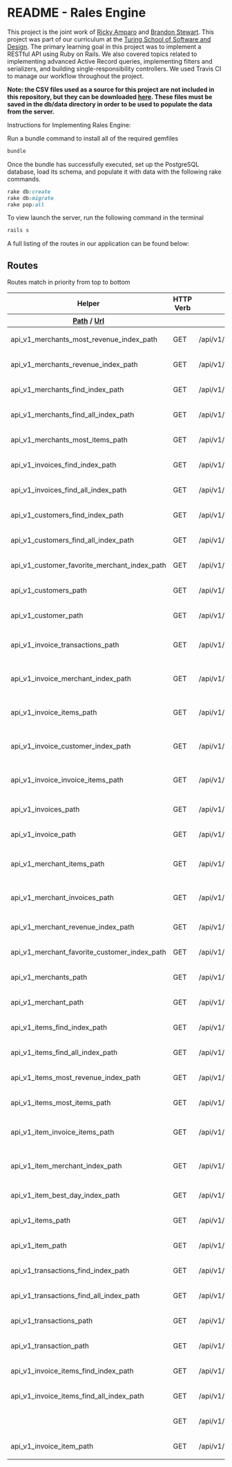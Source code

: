 # README - Rales Engine

This project is the joint work of [Ricky Amparo](https://github.com/rickyamparo) and [Brandon Stewart](https://github.com/boveus).  This project was part of our curriculum at the [Turing School of Software and Design](turing.io).  The primary learning goal in this project was to implement a RESTful API using Ruby on Rails.  We also covered topics related to implementing advanced Active Record queries, implementing filters and serializers, and building single-responsibility controllers.  We used Travis CI to manage our workflow throughout the project.

**Note: the CSV files used as a source for this project are not included in this repository, but they can be downloaded [here](https://github.com/turingschool-examples/sales_engine/tree/master/data). These files must be saved in the db/data directory in order to be used to populate the data from the server.**

Instructions for Implementing Rales Engine:

Run a bundle command to install all of the required gemfiles
```ruby
bundle
```
Once the bundle has successfully executed, set up the PostgreSQL database, load its schema, and populate it with data with the following rake commands.

```ruby
rake db:create
rake db:migrate
rake pop:all
```

To view launch the server, run the following command in the terminal

```ruby
rails s
```

A full listing of the routes in our application can be found below:

</head>
<body>

<h2>
  Routes
</h2>

<p>
  Routes match in priority from top to bottom
</p>


<table id='route_table' class='route_table'>
  <thead>
    <tr>
      <th>Helper</th>
      <th>HTTP Verb</th>
      <th>Path</th>
      <th>Controller#Action</th>
    </tr>
    <tr class='bottom'>
      <th>        <a data-route-helper="_path" title="Returns a relative path (without the http or domain)" href="#">Path</a> /
        <a data-route-helper="_url" title="Returns an absolute url (with the http and domain)" href="#">Url</a>
      </th>
      <th>      </th>
      <th>        <input id="search" placeholder="Path Match" type="search" name="path[]" />
      </th>
      <th>      </th>
    </tr>
  </thead>
  <tbody class='exact_matches' id='exact_matches'>
  </tbody>
  <tbody class='fuzzy_matches' id='fuzzy_matches'>
  </tbody>
  <tbody>
    <tr class='route_row' data-helper='path'>
  <td data-route-name='api_v1_merchants_most_revenue_index'>
      api_v1_merchants_most_revenue_index<span class='helper'>_path</span>
  </td>
  <td>
    GET
  </td>
  <td data-route-path='/api/v1/merchants/most_revenue(.:format)'>
    /api/v1/merchants/most_revenue(.:format)
  </td>
  <td>
    <p>api/v1/merchants/most_revenue#index</p>
  </td>
</tr>
<tr class='route_row' data-helper='path'>
  <td data-route-name='api_v1_merchants_revenue_index'>
      api_v1_merchants_revenue_index<span class='helper'>_path</span>
  </td>
  <td>
    GET
  </td>
  <td data-route-path='/api/v1/merchants/revenue(.:format)'>
    /api/v1/merchants/revenue(.:format)
  </td>
  <td>
    <p>api/v1/merchants/revenue#index</p>
  </td>
</tr>
<tr class='route_row' data-helper='path'>
  <td data-route-name='api_v1_merchants_find_index'>
      api_v1_merchants_find_index<span class='helper'>_path</span>
  </td>
  <td>
    GET
  </td>
  <td data-route-path='/api/v1/merchants/find(.:format)'>
    /api/v1/merchants/find(.:format)
  </td>
  <td>
    <p>api/v1/merchants/find#index</p>
  </td>
</tr>
<tr class='route_row' data-helper='path'>
  <td data-route-name='api_v1_merchants_find_all_index'>
      api_v1_merchants_find_all_index<span class='helper'>_path</span>
  </td>
  <td>
    GET
  </td>
  <td data-route-path='/api/v1/merchants/find_all(.:format)'>
    /api/v1/merchants/find_all(.:format)
  </td>
  <td>
    <p>api/v1/merchants/find_all#index</p>
  </td>
</tr>
<tr class='route_row' data-helper='path'>
  <td data-route-name='api_v1_merchants_most_items'>
      api_v1_merchants_most_items<span class='helper'>_path</span>
  </td>
  <td>
    GET
  </td>
  <td data-route-path='/api/v1/merchants/most_items(.:format)'>
    /api/v1/merchants/most_items(.:format)
  </td>
  <td>
    <p>api/v1/merchants/most_items#index</p>
  </td>
</tr>
<tr class='route_row' data-helper='path'>
  <td data-route-name='api_v1_invoices_find_index'>
      api_v1_invoices_find_index<span class='helper'>_path</span>
  </td>
  <td>
    GET
  </td>
  <td data-route-path='/api/v1/invoices/find(.:format)'>
    /api/v1/invoices/find(.:format)
  </td>
  <td>
    <p>api/v1/invoices/find#index</p>
  </td>
</tr>
<tr class='route_row' data-helper='path'>
  <td data-route-name='api_v1_invoices_find_all_index'>
      api_v1_invoices_find_all_index<span class='helper'>_path</span>
  </td>
  <td>
    GET
  </td>
  <td data-route-path='/api/v1/invoices/find_all(.:format)'>
    /api/v1/invoices/find_all(.:format)
  </td>
  <td>
    <p>api/v1/invoices/find_all#index</p>
  </td>
</tr>
<tr class='route_row' data-helper='path'>
  <td data-route-name='api_v1_customers_find_index'>
      api_v1_customers_find_index<span class='helper'>_path</span>
  </td>
  <td>
    GET
  </td>
  <td data-route-path='/api/v1/customers/find(.:format)'>
    /api/v1/customers/find(.:format)
  </td>
  <td>
    <p>api/v1/customers/find#index</p>
  </td>
</tr>
<tr class='route_row' data-helper='path'>
  <td data-route-name='api_v1_customers_find_all_index'>
      api_v1_customers_find_all_index<span class='helper'>_path</span>
  </td>
  <td>
    GET
  </td>
  <td data-route-path='/api/v1/customers/find_all(.:format)'>
    /api/v1/customers/find_all(.:format)
  </td>
  <td>
    <p>api/v1/customers/find_all#index</p>
  </td>
</tr>
<tr class='route_row' data-helper='path'>
  <td data-route-name='api_v1_customer_favorite_merchant_index'>
      api_v1_customer_favorite_merchant_index<span class='helper'>_path</span>
  </td>
  <td>
    GET
  </td>
  <td data-route-path='/api/v1/customers/:customer_id/favorite_merchant(.:format)'>
    /api/v1/customers/:customer_id/favorite_merchant(.:format)
  </td>
  <td>
    <p>api/v1/favorite_merchant#index</p>
  </td>
</tr>
<tr class='route_row' data-helper='path'>
  <td data-route-name='api_v1_customers'>
      api_v1_customers<span class='helper'>_path</span>
  </td>
  <td>
    GET
  </td>
  <td data-route-path='/api/v1/customers(.:format)'>
    /api/v1/customers(.:format)
  </td>
  <td>
    <p>api/v1/customers#index</p>
  </td>
</tr>
<tr class='route_row' data-helper='path'>
  <td data-route-name='api_v1_customer'>
      api_v1_customer<span class='helper'>_path</span>
  </td>
  <td>
    GET
  </td>
  <td data-route-path='/api/v1/customers/:id(.:format)'>
    /api/v1/customers/:id(.:format)
  </td>
  <td>
    <p>api/v1/customers#show</p>
  </td>
</tr>
<tr class='route_row' data-helper='path'>
  <td data-route-name='api_v1_invoice_transactions'>
      api_v1_invoice_transactions<span class='helper'>_path</span>
  </td>
  <td>
    GET
  </td>
  <td data-route-path='/api/v1/invoices/:invoice_id/transactions(.:format)'>
    /api/v1/invoices/:invoice_id/transactions(.:format)
  </td>
  <td>
    <p>api/v1/invoices/transactions#index {:to=&gt;"invoices/transactions#index"}</p>
  </td>
</tr>
<tr class='route_row' data-helper='path'>
  <td data-route-name='api_v1_invoice_merchant_index'>
      api_v1_invoice_merchant_index<span class='helper'>_path</span>
  </td>
  <td>
    GET
  </td>
  <td data-route-path='/api/v1/invoices/:invoice_id/merchant(.:format)'>
    /api/v1/invoices/:invoice_id/merchant(.:format)
  </td>
  <td>
    <p>api/v1/invoices/merchant#index {:to=&gt;"invoices/merchant#index"}</p>
  </td>
</tr>
<tr class='route_row' data-helper='path'>
  <td data-route-name='api_v1_invoice_items'>
      api_v1_invoice_items<span class='helper'>_path</span>
  </td>
  <td>
    GET
  </td>
  <td data-route-path='/api/v1/invoices/:invoice_id/items(.:format)'>
    /api/v1/invoices/:invoice_id/items(.:format)
  </td>
  <td>
    <p>api/v1/invoices/items#index {:to=&gt;"invoices/items#index"}</p>
  </td>
</tr>
<tr class='route_row' data-helper='path'>
  <td data-route-name='api_v1_invoice_customer_index'>
      api_v1_invoice_customer_index<span class='helper'>_path</span>
  </td>
  <td>
    GET
  </td>
  <td data-route-path='/api/v1/invoices/:invoice_id/customer(.:format)'>
    /api/v1/invoices/:invoice_id/customer(.:format)
  </td>
  <td>
    <p>api/v1/invoices/customer#index {:to=&gt;"invoices/customer#index"}</p>
  </td>
</tr>
<tr class='route_row' data-helper='path'>
  <td data-route-name='api_v1_invoice_invoice_items'>
      api_v1_invoice_invoice_items<span class='helper'>_path</span>
  </td>
  <td>
    GET
  </td>
  <td data-route-path='/api/v1/invoices/:invoice_id/invoice_items(.:format)'>
    /api/v1/invoices/:invoice_id/invoice_items(.:format)
  </td>
  <td>
    <p>api/v1/invoices/invoice_items#index {:to=&gt;"invoices/invoice_items#index"}</p>
  </td>
</tr>
<tr class='route_row' data-helper='path'>
  <td data-route-name='api_v1_invoices'>
      api_v1_invoices<span class='helper'>_path</span>
  </td>
  <td>
    GET
  </td>
  <td data-route-path='/api/v1/invoices(.:format)'>
    /api/v1/invoices(.:format)
  </td>
  <td>
    <p>api/v1/invoices#index</p>
  </td>
</tr>
<tr class='route_row' data-helper='path'>
  <td data-route-name='api_v1_invoice'>
      api_v1_invoice<span class='helper'>_path</span>
  </td>
  <td>
    GET
  </td>
  <td data-route-path='/api/v1/invoices/:id(.:format)'>
    /api/v1/invoices/:id(.:format)
  </td>
  <td>
    <p>api/v1/invoices#show</p>
  </td>
</tr>
<tr class='route_row' data-helper='path'>
  <td data-route-name='api_v1_merchant_items'>
      api_v1_merchant_items<span class='helper'>_path</span>
  </td>
  <td>
    GET
  </td>
  <td data-route-path='/api/v1/merchants/:merchant_id/items(.:format)'>
    /api/v1/merchants/:merchant_id/items(.:format)
  </td>
  <td>
    <p>api/v1/merchants/items#index {:to=&gt;"merchants/items#index"}</p>
  </td>
</tr>
<tr class='route_row' data-helper='path'>
  <td data-route-name='api_v1_merchant_invoices'>
      api_v1_merchant_invoices<span class='helper'>_path</span>
  </td>
  <td>
    GET
  </td>
  <td data-route-path='/api/v1/merchants/:merchant_id/invoices(.:format)'>
    /api/v1/merchants/:merchant_id/invoices(.:format)
  </td>
  <td>
    <p>api/v1/merchants/invoices#index {:to=&gt;"merchants/invoices#index"}</p>
  </td>
</tr>
<tr class='route_row' data-helper='path'>
  <td data-route-name='api_v1_merchant_revenue_index'>
      api_v1_merchant_revenue_index<span class='helper'>_path</span>
  </td>
  <td>
    GET
  </td>
  <td data-route-path='/api/v1/merchants/:merchant_id/revenue(.:format)'>
    /api/v1/merchants/:merchant_id/revenue(.:format)
  </td>
  <td>
    <p>api/v1/revenue#index</p>
  </td>
</tr>
<tr class='route_row' data-helper='path'>
  <td data-route-name='api_v1_merchant_favorite_customer_index'>
      api_v1_merchant_favorite_customer_index<span class='helper'>_path</span>
  </td>
  <td>
    GET
  </td>
  <td data-route-path='/api/v1/merchants/:merchant_id/favorite_customer(.:format)'>
    /api/v1/merchants/:merchant_id/favorite_customer(.:format)
  </td>
  <td>
    <p>api/v1/favorite_customer#index</p>
  </td>
</tr>
<tr class='route_row' data-helper='path'>
  <td data-route-name='api_v1_merchants'>
      api_v1_merchants<span class='helper'>_path</span>
  </td>
  <td>
    GET
  </td>
  <td data-route-path='/api/v1/merchants(.:format)'>
    /api/v1/merchants(.:format)
  </td>
  <td>
    <p>api/v1/merchants#index</p>
  </td>
</tr>
<tr class='route_row' data-helper='path'>
  <td data-route-name='api_v1_merchant'>
      api_v1_merchant<span class='helper'>_path</span>
  </td>
  <td>
    GET
  </td>
  <td data-route-path='/api/v1/merchants/:id(.:format)'>
    /api/v1/merchants/:id(.:format)
  </td>
  <td>
    <p>api/v1/merchants#show</p>
  </td>
</tr>
<tr class='route_row' data-helper='path'>
  <td data-route-name='api_v1_items_find_index'>
      api_v1_items_find_index<span class='helper'>_path</span>
  </td>
  <td>
    GET
  </td>
  <td data-route-path='/api/v1/items/find(.:format)'>
    /api/v1/items/find(.:format)
  </td>
  <td>
    <p>api/v1/items/find#index</p>
  </td>
</tr>
<tr class='route_row' data-helper='path'>
  <td data-route-name='api_v1_items_find_all_index'>
      api_v1_items_find_all_index<span class='helper'>_path</span>
  </td>
  <td>
    GET
  </td>
  <td data-route-path='/api/v1/items/find_all(.:format)'>
    /api/v1/items/find_all(.:format)
  </td>
  <td>
    <p>api/v1/items/find_all#index</p>
  </td>
</tr>
<tr class='route_row' data-helper='path'>
  <td data-route-name='api_v1_items_most_revenue_index'>
      api_v1_items_most_revenue_index<span class='helper'>_path</span>
  </td>
  <td>
    GET
  </td>
  <td data-route-path='/api/v1/items/most_revenue(.:format)'>
    /api/v1/items/most_revenue(.:format)
  </td>
  <td>
    <p>api/v1/items/most_revenue#index</p>
  </td>
</tr>
<tr class='route_row' data-helper='path'>
  <td data-route-name='api_v1_items_most_items'>
      api_v1_items_most_items<span class='helper'>_path</span>
  </td>
  <td>
    GET
  </td>
  <td data-route-path='/api/v1/items/most_items(.:format)'>
    /api/v1/items/most_items(.:format)
  </td>
  <td>
    <p>api/v1/items/most_items#index</p>
  </td>
</tr>
<tr class='route_row' data-helper='path'>
  <td data-route-name='api_v1_item_invoice_items'>
      api_v1_item_invoice_items<span class='helper'>_path</span>
  </td>
  <td>
    GET
  </td>
  <td data-route-path='/api/v1/items/:item_id/invoice_items(.:format)'>
    /api/v1/items/:item_id/invoice_items(.:format)
  </td>
  <td>
    <p>api/v1/items/invoice_items#index {:to=&gt;"items/invoice_items#index"}</p>
  </td>
</tr>
<tr class='route_row' data-helper='path'>
  <td data-route-name='api_v1_item_merchant_index'>
      api_v1_item_merchant_index<span class='helper'>_path</span>
  </td>
  <td>
    GET
  </td>
  <td data-route-path='/api/v1/items/:item_id/merchant(.:format)'>
    /api/v1/items/:item_id/merchant(.:format)
  </td>
  <td>
    <p>api/v1/items/merchant#index {:to=&gt;"items/merchant#index"}</p>
  </td>
</tr>
<tr class='route_row' data-helper='path'>
  <td data-route-name='api_v1_item_best_day_index'>
      api_v1_item_best_day_index<span class='helper'>_path</span>
  </td>
  <td>
    GET
  </td>
  <td data-route-path='/api/v1/items/:item_id/best_day(.:format)'>
    /api/v1/items/:item_id/best_day(.:format)
  </td>
  <td>
    <p>api/v1/best_day#index</p>
  </td>
</tr>
<tr class='route_row' data-helper='path'>
  <td data-route-name='api_v1_items'>
      api_v1_items<span class='helper'>_path</span>
  </td>
  <td>
    GET
  </td>
  <td data-route-path='/api/v1/items(.:format)'>
    /api/v1/items(.:format)
  </td>
  <td>
    <p>api/v1/items#index</p>
  </td>
</tr>
<tr class='route_row' data-helper='path'>
  <td data-route-name='api_v1_item'>
      api_v1_item<span class='helper'>_path</span>
  </td>
  <td>
    GET
  </td>
  <td data-route-path='/api/v1/items/:id(.:format)'>
    /api/v1/items/:id(.:format)
  </td>
  <td>
    <p>api/v1/items#show</p>
  </td>
</tr>
<tr class='route_row' data-helper='path'>
  <td data-route-name='api_v1_transactions_find_index'>
      api_v1_transactions_find_index<span class='helper'>_path</span>
  </td>
  <td>
    GET
  </td>
  <td data-route-path='/api/v1/transactions/find(.:format)'>
    /api/v1/transactions/find(.:format)
  </td>
  <td>
    <p>api/v1/transactions/find#index</p>
  </td>
</tr>
<tr class='route_row' data-helper='path'>
  <td data-route-name='api_v1_transactions_find_all_index'>
      api_v1_transactions_find_all_index<span class='helper'>_path</span>
  </td>
  <td>
    GET
  </td>
  <td data-route-path='/api/v1/transactions/find_all(.:format)'>
    /api/v1/transactions/find_all(.:format)
  </td>
  <td>
    <p>api/v1/transactions/find_all#index</p>
  </td>
</tr>
<tr class='route_row' data-helper='path'>
  <td data-route-name='api_v1_transactions'>
      api_v1_transactions<span class='helper'>_path</span>
  </td>
  <td>
    GET
  </td>
  <td data-route-path='/api/v1/transactions(.:format)'>
    /api/v1/transactions(.:format)
  </td>
  <td>
    <p>api/v1/transactions#index</p>
  </td>
</tr>
<tr class='route_row' data-helper='path'>
  <td data-route-name='api_v1_transaction'>
      api_v1_transaction<span class='helper'>_path</span>
  </td>
  <td>
    GET
  </td>
  <td data-route-path='/api/v1/transactions/:id(.:format)'>
    /api/v1/transactions/:id(.:format)
  </td>
  <td>
    <p>api/v1/transactions#show</p>
  </td>
</tr>
<tr class='route_row' data-helper='path'>
  <td data-route-name='api_v1_invoice_items_find_index'>
      api_v1_invoice_items_find_index<span class='helper'>_path</span>
  </td>
  <td>
    GET
  </td>
  <td data-route-path='/api/v1/invoice_items/find(.:format)'>
    /api/v1/invoice_items/find(.:format)
  </td>
  <td>
    <p>api/v1/invoice_items/find#index</p>
  </td>
</tr>
<tr class='route_row' data-helper='path'>
  <td data-route-name='api_v1_invoice_items_find_all_index'>
      api_v1_invoice_items_find_all_index<span class='helper'>_path</span>
  </td>
  <td>
    GET
  </td>
  <td data-route-path='/api/v1/invoice_items/find_all(.:format)'>
    /api/v1/invoice_items/find_all(.:format)
  </td>
  <td>
    <p>api/v1/invoice_items/find_all#index</p>
  </td>
</tr>
<tr class='route_row' data-helper='path'>
  <td data-route-name=''>
  </td>
  <td>
    GET
  </td>
  <td data-route-path='/api/v1/invoice_items(.:format)'>
    /api/v1/invoice_items(.:format)
  </td>
  <td>
    <p>api/v1/invoice_items#index</p>
  </td>
</tr>
<tr class='route_row' data-helper='path'>
  <td data-route-name='api_v1_invoice_item'>
      api_v1_invoice_item<span class='helper'>_path</span>
  </td>
  <td>
    GET
  </td>
  <td data-route-path='/api/v1/invoice_items/:id(.:format)'>
    /api/v1/invoice_items/:id(.:format)
  </td>
  <td>
    <p>api/v1/invoice_items#show</p>
  </td>
</tr>

  </tbody>
</table>
